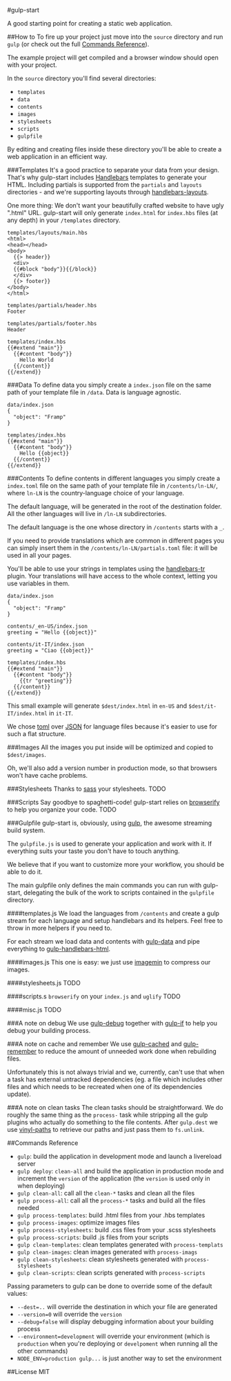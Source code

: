 #gulp-start

A good starting point for creating a static web application.

##How to
To fire up your project just move into the `source` directory and run `gulp` (or check out the full [Commands Reference](#commands-reference)).

The example project will get compiled and a browser window should open with your project.

In the `source` directory you'll find several directories:
 - `templates`
 - `data` 
 - `contents`
 - `images`
 - `stylesheets`
 - `scripts`
 - `gulpfile`

By editing and creating files inside these directory you'll be able to create a web application in an efficient way.

###Templates
It's a good practice to separate your data from your design. That's why gulp-start includes [Handlebars](handlebarsjs.com) templates to generate your HTML.
Including partials is supported from the `partials` and `layouts` directories - and we're supporting layouts through [handlebars-layouts](https://github.com/shannonmoeller/handlebars-layouts).

One more thing: We don't want your beautifully crafted website to have ugly ".html" URL.
gulp-start will only generate `index.html` for `index.hbs` files (at any depth) in your `/templates` directory.

    templates/layouts/main.hbs
    <html>
    <head></head>
    <body>
      {{> header}}
      <div>
      {{#block "body"}}{{/block}}
      </div>
      {{> footer}}
    </body>
    </html>
    
    templates/partials/header.hbs
    Footer
    
    templates/partials/footer.hbs
    Header
    
    templates/index.hbs
    {{#extend "main"}}
      {{#content "body"}}
        Hello World
      {{/content}}
    {{/extend}}

###Data
To define data you simply create a `index.json` file on the same path of your template file in `/data`.
Data is language agnostic.

    data/index.json 
    {
      "object": "Framp"
    }
    
    templates/index.hbs
    {{#extend "main"}}
      {{#content "body"}}
        Hello {{object}}
      {{/content}}
    {{/extend}}

###Contents
To define contents in different languages you simply create a `index.toml` file on the same path of your template file in `/contents/ln-LN/`, where `ln-LN` is the country-language choice of your language.

The default language, will be generated in the root of the destination folder. All the other languages will live in `/ln-LN` subdirectories.

The default language is the one whose directory in `/contents` starts with a `_`.

If you need to provide translations which are common in different pages you can simply insert them in the `/contents/ln-LN/partials.toml` file: it will be used in all your pages.

You'll be able to use your strings in templates using the [handlebars-tr](https://github.com/framp/handlebars-tr) plugin. Your translations will have access to the whole context, letting you use variables in them.

    data/index.json 
    {
      "object": "Framp"
    }
    
    contents/_en-US/index.json
    greeting = "Hello {{object}}"
    
    contents/it-IT/index.json
    greeting = "Ciao {{object}}"
    
    templates/index.hbs
    {{#extend "main"}}
      {{#content "body"}}
        {{tr "greeting"}}
      {{/content}}
    {{/extend}}

This small example will generate `$dest/index.html` in `en-US` and `$dest/it-IT/index.html` in `it-IT`.

We chose [toml](https://github.com/toml-lang/toml) over [JSON](http://www.json.org/) for language files because it's easier to use for such a flat structure.

###Images
All the images you put inside will be optimized and copied to `$dest/images`. 

Oh, we'll also add a version number in production mode, so that browsers won't have cache problems.
 
###Stylesheets
Thanks to [sass](http://sass-lang.com/) your stylesheets.
TODO

###Scripts
Say goodbye to spaghetti-code! gulp-start relies on [browserify](http://browserify.org/) to help you organize your code.
TODO

###Gulpfile
gulp-start is, obviously, using [gulp](http://gulpjs.com/), the awesome streaming build system.

The `gulpfile.js` is used to generate your application and work with it. If everything suits your taste you don't have to touch anything.

We believe that if you want to customize more your workflow, you should be able to do it.

The main gulpfile only defines the main commands you can run with gulp-start, delegating the bulk of the work to scripts contained in the `gulpfile` directory.

####templates.js
We load the languages from `/contents` and create a gulp stream for each language and setup handlebars and its helpers. Feel free to throw in more helpers if you need to.

For each stream we load data and contents with [gulp-data](https://github.com/colynb/gulp-data) and pipe everything to [gulp-handlebars-html](https://github.com/framp/gulp-handlebars-html).

####images.js
This one is easy: we just use [imagemin](https://github.com/sindresorhus/gulp-imagemin) to compress our images.

####stylesheets.js
TODO

####scripts.s
`browserify` on your `index.js` and `uglify`
TODO

####misc.js
TODO

###A note on debug
We use [gulp-debug](https://github.com/sindresorhus/gulp-debug) together with  [gulp-if](https://github.com/robrich/gulp-if) to help you debug your building process.

###A note on cache and remember
We use [gulp-cached](https://github.com/wearefractal/gulp-cached) and [gulp-remember](https://github.com/ahaurw01/gulp-remember) to reduce the amount of unneeded work done when rebuilding files.

Unfortunately this is not always trivial and we, currently, can't use that when a task has external untracked dependencies (eg. a file which includes other files and which needs to be recreated when one of its dependencies update).

###A note on clean tasks
The clean tasks should be straightforward. We do roughly the same thing as the `process-` task while stripping all the gulp plugins who actually do something to the file contents. After `gulp.dest` we use [vinyl-paths](https://github.com/sindresorhus/vinyl-paths) to retrieve our paths and just pass them to `fs.unlink`.

##Commands Reference
 - `gulp`: build the application in development mode and launch a livereload server
 - `gulp deploy`: `clean-all` and build the application in production mode and increment the `version` of the application (the `version` is used only in when deploying)
 - `gulp clean-all`: call all the `clean-*` tasks and clean all the files
 - `gulp process-all`: call all the `process-*` tasks and build all the files needed
 - `gulp process-templates`: build .html files from your .hbs templates
 - `gulp process-images`: optimize images files
 - `gulp process-stylesheets`: build .css files from your .scss stylesheets
 - `gulp process-scripts`: build .js files from your scripts
 - `gulp clean-templates`: clean templates generated with `process-templats`
 - `gulp clean-images`: clean images generated with `process-imags`
 - `gulp clean-stylesheets`: clean stylesheets generated with `process-stylesheets`
 - `gulp clean-scripts`: clean scripts generated with `process-scripts`

Passing parameters to gulp can be done to override some of the default values:
 - `--dest=..` will override the destination in which your file are generated
 - `--version=0` will override the `version`
 - `--debug=false` will display debugging information about your building process
 - `--environment=development` will override your environment (which is `production` when you're deploying or `develpoment` when running all the other commands)
 - `NODE_ENV=production gulp...` is just another way to set the environment

##License
MIT
